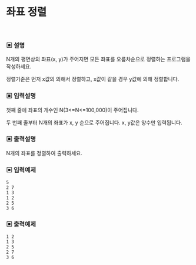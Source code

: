 # 좌표 정렬

<br>

### ▣ 설명

N개의 평면상의 좌표(x, y)가 주어지면 모든 좌표를 오름차순으로 정렬하는 프로그램을 작성하세요.

정렬기준은 먼저 x값의 의해서 정렬하고, x값이 같을 경우 y값에 의해 정렬합니다.

### ▣ 입력설명

첫째 줄에 좌표의 개수인 N(3<=N<=100,000)이 주어집니다.

두 번째 줄부터 N개의 좌표가 x, y 순으로 주어집니다. x, y값은 양수만 입력됩니다.

### ▣ 출력설명

N개의 좌표를 정렬하여 출력하세요.

### ▣ 입력예제

```text
5
2 7
1 3
1 2
2 5
3 6
```

### ▣ 출력예제

```text
1 2
1 3
2 5
2 7
3 6
```
